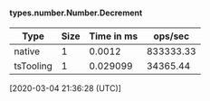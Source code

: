 #### types.number.Number.Decrement

| Type | Size       | Time in ms | ops/sec |
|------|------------|------------|---------|
| native | 1 | 0.0012 | 833333.33 |
| tsTooling | 1 | 0.029099 | 34365.44 |

[2020-03-04 21:36:28 (UTC)]
